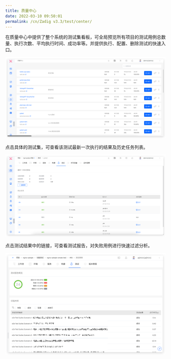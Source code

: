 ```yaml
---
title: 质量中心
date: 2022-03-10 09:50:01
permalink: /cn/Zadig v3.3/test/center/
---
```


在质量中心中提供了整个系统的测试集看板，可全局预览所有项目的测试用例总数量、执行次数、平均执行时间、成功率等。并提供执行、配置、删除测试的快速入口。

![测试列表](../../../_images/test_list_220.png)

点击具体的测试集，可查看该测试最新一次执行的结果及历史任务列表。

![测试任务列表](../../../_images/test_task_list_220.png)

点击测试结果中的链接，可查看测试报告，对失败用例进行快速过滤分析。

![测试任务列表](../../../_images/test_report.png)
